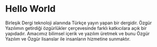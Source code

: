 # Hello World

Birleşik Dergi teknoloji alanında Türkçe yayın yapan bir dergidir. Özgür Yazılımın getirdiği özgürlükler çerçevesinde farklı katkıcılara açık bir yapıdadır. Amacımız bilimsel içerik ve yazılım üretmek ve bunu Özgür Yazılım ve Özgür lisanslar ile insanların hizmetine sunmaktır.
